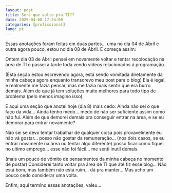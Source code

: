 ```yaml
---
layout: post
title: Será que volto pra TI??
date: 2025-04-08 17:24:00
categories: [profissional]
lang: pt
---
```


Essas anotações foram feitas em duas partes... uma no dia 04 de Abril e outra agora pouco, estou no dia 08 de Abril. E começa assim:

Ontem dia 03 de Abril pensei em novamente voltar e tentar recolocação na área de TI e passei a tarde toda vendo vídeos relacionados á programação.

(Esta seção estou escrevendo agora, está sendo vomitada diretamente da minha cabeça agora enquanto transcrevo meu post para o blog)
Ela é legal, e realmente me fazia pensar, mas me fazia mais sentir que era burro demais. Além de que já tem soluções muito melhores para todo tipo de problema (pelo menos imagino isso).

E aqui uma seção que anotei hoje (dia 8) mais cedo:
Ainda não sei o que faço da vida... Ainda tenho medo... medo de não ser suficiente assim como não fui. Além de que demorei demais pra conseguir entrar na área, e se eu demorar para entrar novamente?

Não sei se devo tentar trabalhar de qualquer coisa pois provavelmente eu não vá gostar... posso não gostar da remuneração... (nos dois casos, se eu entrar novamente na área ou tentar algo diferente) posso ficar como fiquei no ultimo emprego... esse não foi fácil... me senti inutil demais.

(mais um pouco de vômito de pensamentos da minha cabeça no momento de postar)
Considerei tanto voltar pra área de TI que até fiz esse blog... Não está bom, mas também não está ruim... dá pra manter... Mas acho um pouco cedo considerar uma volta.

Enfim, aqui termino essas anotações, valeu...